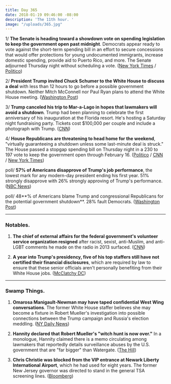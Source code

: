 ```yaml
---
title: Day 365
date: 2018-01-19 09:46:00 -08:00
description: 'The 11th hour. '
image: "/uploads/365.jpg"
---
```


1/ **The Senate is heading toward a showdown vote on spending legislation to keep the government open past midnight**. Democrats appear ready to vote against the short-term spending bill in an effort to secure concessions that would offer protections for young undocumented immigrants, increase domestic spending, provide aid to Puerto Rico, and more. The Senate adjourned Thursday night without scheduling a vote. ([New York Times](https://www.nytimes.com/2018/01/19/us/politics/senate-showdown-government-shutdown-trump.html) / [Politico](https://www.politico.com/story/2018/01/19/senate-dissaray-government-shutdown-349298))

2/ **President Trump invited Chuck Schumer to the White House to discuss a deal** with less than 12 hours to go before a possible government shutdown. Neither Mitch McConnell nor Paul Ryan plans to attend the White House meeting. ([Washington Post](https://www.washingtonpost.com/powerpost/shutdown-looms-as-senate-democrats-dig-in-against-gop-spending-plan/2018/01/19/f4370868-fccd-11e7-a46b-a3614530bd87_story.html))

3/ **Trump canceled his trip to Mar-a-Lago in hopes that lawmakers will avoid a shutdown**. Trump had been planning to celebrate the first anniversary of his inauguration at the Florida resort. He's hosting a Saturday night fundraising party. Tickets cost $100,000 per couple and include a photograph with Trump. ([CNN](https://www.cnn.com/2018/01/18/politics/trump-shutdown-mar-a-lago/index.html))

4/ **House Republicans are threatening to head home for the weekend**, "virtually guaranteeing a shutdown unless some last-minute deal is struck." The House passed a stopgap spending bill on Thursday night in a 230 to 197 vote to keep the government open through February 16. ([Politico](https://www.politico.com/story/2018/01/19/mccarthy-gop-leaders-will-send-house-members-home-this-weekend-349312) / [CNN](https://www.cnn.com/2018/01/18/politics/house-votes-government-shutdown/index.html) / [New York Times](https://www.nytimes.com/2018/01/18/us/politics/government-shutdown-house-vote.html))

poll/ **57% of Americans disapprove of Trump's job performance**, the lowest mark for any modern-day president ending his first year. 51% strongly disapprove with 26% strongly approving of Trump's performance. ([NBC News](https://www.nbcnews.com/politics/first-read/poll-more-half-americans-strongly-disapprove-trump-n838926))

poll/ 48**% of Americans blame Trump and congressional Republicans for the potential government shutdown**. 28% fault Democrats. ([Washington Post](https://www.washingtonpost.com/politics/more-blame-republicans-than-democrats-for-potential-government-shutdown-post-abc-poll-finds/2018/01/19/c4fce2f6-fd32-11e7-ad8c-ecbb62019393_story.html))

---

### Notables.

1. **The chief of external affairs for the federal government's volunteer service organization resigned** after racist, sexist, anti-Muslim, and anti-LGBT comments he made on the radio in 2013 surfaced. ([CNN](https://www.cnn.com/2018/01/18/politics/kfile-carl-higbie-on-the-radio/index.html))

2. **A year into Trump's presidency, five of his top staffers still have not certified their financial disclosures**, which are required by law to ensure that these senior officials aren't personally benefiting from their White House jobs. ([McClatchy DC](http://www.mcclatchydc.com/news/politics-government/white-house/article195476759.html))

---

### Swamp Things.

1. **Omarosa Manigault-Newman may have taped confidential West Wing conversations**. The former White House staffer believes she may become a fixture in Robert Mueller's investigation into possible connections between the Trump campaign and Russia's election meddling. ([NY Daily News](http://www.nydailynews.com/news/politics/omarosa-taped-confidential-white-house-discussions-article-1.3765147))

2. **Hannity declared that Robert Mueller's "witch hunt is now over."** In a monologue, Hannity claimed there is a memo circulating among lawmakers that reportedly details surveillance abuses by the U.S. government that are "far bigger" than Watergate. ([The Hill](http://thehill.com/homenews/media/369676-hannity-tells-mueller-your-witch-hunt-is-now-over))

3. **Chris Christie was blocked from the VIP entrance at Newark Liberty International Airport**, which he had used for eight years. The former New Jersey governor was directed to stand in the general TSA screening lines. ([Bloomberg](https://www.bloomberg.com/news/articles/2018-01-18/mortal-again-christie-blocked-at-vip-entrance-to-newark-airport))
